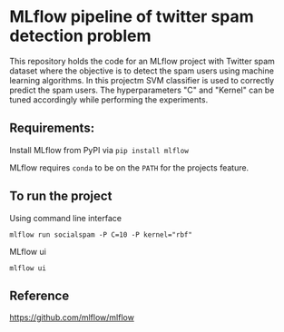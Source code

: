 # MLflow pipeline of twitter spam detection problem

This repository holds the code for an MLflow project with Twitter spam dataset where the objective is to detect the spam users using machine learning algorithms. In this projectm SVM classifier is used to correctly predict the spam users. The hyperparameters "C" and "Kernel" can be tuned accordingly while performing the experiments.

## Requirements:

Install MLflow from PyPI via `pip install mlflow`

MLflow requires `conda` to be on the `PATH` for the projects feature. 

## To run the project

Using command line interface

`mlflow run socialspam -P C=10 -P kernel="rbf"`

MLflow ui

`mlflow ui`

## Reference
https://github.com/mlflow/mlflow






